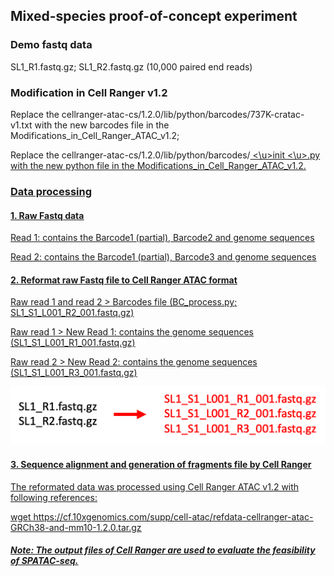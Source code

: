 ## **Mixed-species proof-of-concept experiment**

### Demo **fastq** **data** 

SL1_R1.fastq.gz; SL1_R2.fastq.gz (10,000 paired end reads)

### Modification **in** **Cell** **Ranger** v1.2

Replace the cellranger-atac-cs/1.2.0/lib/python/barcodes/737K-cratac-v1.txt with the new barcodes file in the Modifications_in_Cell_Ranger_ATAC_v1.2;

Replace the cellranger-atac-cs/1.2.0/lib/python/barcodes/<u> <\u>init<u> <\u>.py with the new python file in the Modifications_in_Cell_Ranger_ATAC_v1.2.

### **Data processing**

#### 1. Raw Fastq data

Read 1: contains the Barcode1 (partial), Barcode2 and genome sequences

Read 2: contains the Barcode1 (partial), Barcode3 and genome sequences

#### 2. Reformat raw Fastq file to Cell Ranger ATAC format

Raw read 1 and read 2 > Barcodes file (BC_process.py; SL1_S1_L001_R2_001.fastq.gz)

Raw read 1 > New Read 1: contains the genome sequences (SL1_S1_L001_R1_001.fastq.gz)

Raw read 2 > New Read 2: contains the genome sequences (SL1_S1_L001_R3_001.fastq.gz)

![Image text](https://github.com/Lan-lab/SPATAC-seq/blob/main/SPATAC-seq_Cell_Ranger_for_Species-mixing_Assay/Fastq%20file%20in%2010X%20format.png)

#### 3. Sequence alignment and generation of fragments file by Cell Ranger

The reformated data was processed using Cell Ranger ATAC v1.2 with following references:

wget https://cf.10xgenomics.com/supp/cell-atac/refdata-cellranger-atac-GRCh38-and-mm10-1.2.0.tar.gz



##### Note: The output files of Cell Ranger are used to evaluate the feasibility of SPATAC-seq.